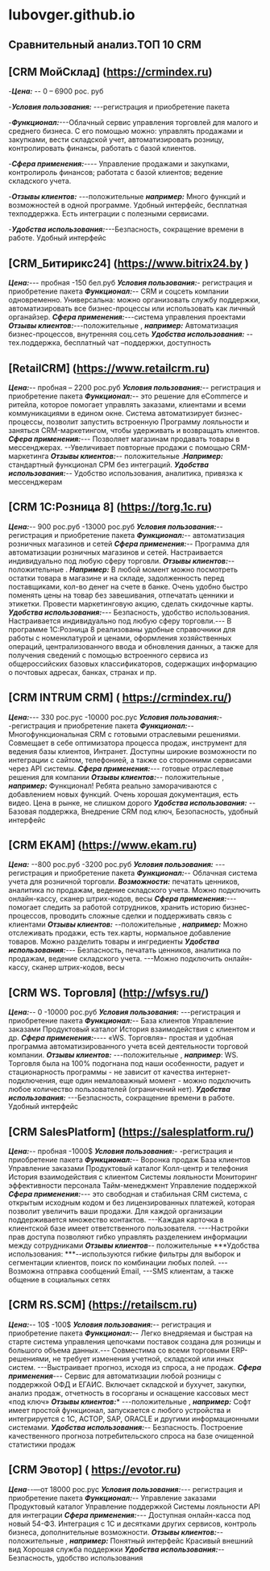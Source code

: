 # lubovger.github.io
## Сравнительный анализ.ТОП 10 CRM

## [CRM  МойСклад] (https://crmindex.ru)


-***Цена:*** -- 0 – 6900 рос. руб

-***Условия пользования:*** ---регистрация и приобретение пакета

-***Функционал:***---Облачный сервис управления торговлей для малого и среднего бизнеса. С его помощью можно: управлять продажами и закупками, вести складской учет, автоматизировать розницу, контролировать финансы, работать с базой клиентов.

-***Сфера применения:***---- Управление продажами и закупками,
контролироль финансов;
работата с базой клиентов;
ведение складского учета.

-***Отзывы клиентов:*** ---положительные ***например:*** Много функций и возможностей в одной программе. Удобный интерфейс, бесплатная техподдержка. Есть интеграции с полезными сервисами.

-***Удобства использования:***---Безпасность, сокращение времени в работе.
Удобный интерфейc

## [CRM_Битирикс24] (https://www.bitrix24.by )


***Цена:***--- пробная -150 бел.руб
***Условия пользования:***- регистрация и приобретение пакета
***Функционал:***--  CRM и соцсеть компании одновременно. Универсальна: можно организовать службу поддержки, автоматизировать все бизнес-процессы или использовать как личный органайзер. 
***Сфера применения:***---система управления проектами
***Отзывы клиентов:***---положительные , ***например:*** Автоматизация бизнес-процессов, внутренняя соц.сеть
***Удобства использования:*** -- тех.поддержка, бесплатный чат –поддержки, доступность 

## [RetailCRM] (https://www.retailcrm.ru)


***Цена:***-- пробная – 2200 рос.руб
***Условия пользования:***-- регистрация и приобретение пакета
***Функционал:***-- это решение для eCommerce и ритейла, которое помогает управлять заказами, клиентами и всеми коммуникациями в едином окне. Система автоматизирует бизнес-процессы, позволит запустить встроенную Программу лояльности и заняться CRM-маркетингом, чтобы удерживать и возвращать клиентов.
***Сфера применения:***---  Позволяет магазинам продавать товары в мессенджерах. --Увеличивает повторные продажи с помощью CRM-маркетинга
***Отзывы клиентов:***-- положительные .***Например:*** стандартный функционал СРМ без интеграций.
***Удобства использования:***-- Удобство использования, аналитика, привязка к мессенджерам 

## [CRM 1С:Розница 8] (https://torg.1c.ru)


***Цена:***-- 900 рос.руб  -13000 рос.руб
***Условия пользования:***-- регистрация и приобретение пакета
***Функционал:***-- автоматизация розничных магазинов и сетей
***Сфера применения:***--  Программа для автоматизации розничных магазинов и сетей. Настраивается индивидуально под любую сферу торговли.
***Отзывы клиентов:***-- положительные . ***Например:*** В любой момент можно посмотреть остатки товара в магазине и на складе, задолженность перед поставщиками, кол-во денег на счете в банке. Очень удобно быстро поменять цены на товар без завешивания, отпечатать ценники и этикетки. Провести маркетинговую акцию, сделать скидочные карты.
***Удобства использования:***--- Безпасность, удобство использования. Настраивается индивидуально под любую сферу торговли.--- В программе 1С:Розница 8 реализованы удобные справочники для работы с номенклатурой и ценами, оформления хозяйственных операций, централизованного ввода и обновления данных, а также для получения сведений с помощью встроенного сервиса из общероссийских базовых классификаторов, содержащих информацию о почтовых адресах, банках, странах и пр.

## [CRM INTRUM CRM] ( https://crmindex.ru/)


***Цена:***--- 330 рос.рус -10000 рос.рус
***Условия пользования:***- -регистрация и приобретение пакета
***Функционал:***-- Многофункциональная CRM с готовыми отраслевыми решениями. Совмещает в себе оптимизатора процесса продаж, инструмент для ведения базы клиентов, Интранет. Доступны широкие возможности по интеграции с сайтом, телефонией, а также со сторонними сервисами через API системы.
***Сфера применения:***---  готовые отраслевые решения для компании
***Отзывы клиентов:***-- положительные , ***например:*** Функционал! Ребята реально заморачиваются с добавлением новых функций. Очень хорошая документация, есть видео. Цена в рынке, не слишком дорого
***Удобства использования:*** --Базовая поддержка, Внедрение CRM под ключ, Безопасность, удобный интерфейс 

## [CRM EKAM] (https://www.ekam.ru)


***Цена:*** --800 рос.руб  -3200 рос.руб
***Условия пользования:*** ---регистрация и приобретение пакета
***Функционал:***-- Облачная система учета для розничной торговли.
***Возможности:*** печатать ценников, аналитика по продажам, ведение складского учета. Можно подключить онлайн-кассу, сканер штрих-кодов, весы
***Сфера применения:***---помогает следить за работой сотрудников, хранить историю бизнес-процессов, проводить сложные сделки и поддерживать связь с клиентами
***Отзывы клиентов:*** --положительные , ***например:*** Можно отслеживать продажи, есть тех.карты, нормальное добавление товаров. Можно разделить товары и ингредиенты
***Удобства использования:***--- Безпасность, печатать ценников, аналитика по продажам, ведение складского учета. ---Можно подключить онлайн-кассу, сканер штрих-кодов, весы

## [CRM  WS. Торговля] (http://wfsys.ru/)


***Цена:***-- 0 -10000 рос.руб
***Условия пользования:*** ---регистрация и приобретение пакета
***Функционал:***--   База клиентов  Управление заказами  Продуктовый каталог  История взаимодействия с клиентом и др.
***Сфера применения:***---- «WS. Торговля»- простая и удобная программа автоматизированного учета всей деятельности торговой компании.
***Отзывы клиентов:*** ---положительные , ***например***: WS. Торговля была на 100% подогнана под наши особенности, радует и стационарность программы - не зависит от качества интернет-подключения, еще один немаловажный момент - можно подключить любое количество пользователей (ограничений нет).
***Удобства использования:*** ---Безпасность, сокращение времени в работе.
Удобный интерфейc

## [CRM SalesPlatform] (https://salesplatform.ru/)


***Цена:***-- пробная -1000$
***Условия пользования:***- -регистрация и приобретение пакета
***Функционал:***--   Воронка продаж  База клиентов  Управление заказами  Продуктовый каталог  Колл-центр и телефония  История взаимодействия с клиентом  Системы лояльности  Мониторинг эффективности персонала  Тайм-менеджмент  Управление поддержкой
***Сфера применения:***---  это свободная и стабильная CRM система, с открытым исходным кодом и без лицензированных платежей, которая позволит увеличить ваши продажи. Для каждой организации поддерживается множество контактов. ---Каждая карточка в клиентской базе имеет ответственного пользователя. ----Настройки прав доступа позволяют гибко управлять разделением информации между сотрудниками
***Отзывы клиентов***-- положительные 
***Удобства использования: ***--используются гибкие фильтры для выборок и сегментации клиентов, поиск по комбинации любых полей. ---Возможна отправка сообщений Email, ---SMS клиентам, а также общение в социальных сетях

## [CRM RS.SCM] (https://retailscm.ru)


***Цена:***-- 10$ -100$
***Условия пользования:***-- регистрация и приобретение пакета
***Функционал:***-- Легко внедряемая и быстрая на старте система управления цепочками поставок создана для розницы и большого объема данных.--- Совместима со всеми торговыми ERP-решениями, не требует изменения учетной, складской или иных систем. ---Выстраивает прогноз, исходя из спроса, а не продаж.
***Сфера применения***---  Сервис для автоматизации любой розницы с поддержкой ОФД и ЕГАИС. Включает складской и бухучет, закупки, анализ продаж, отчетность в госорганы и оснащение кассовых мест «под ключ»
***Отзывы клиентов:**** ---положительные , ***например:*** Софт имеет простой функционал, запускается с любого устройства и интегрируется с 1С, АСТОР, SAP, ORACLE и другими информационными системами.
***Удобства использования:***-- Безпасность. Построение качественного прогноза потребительского спроса на базе очищенной статистики продаж

## [CRM Эвотор] ( https://evotor.ru)


***Цена***--—от 18000 рос.рус
***Условия пользования:***--- регистрация и приобретение пакета
***Функционал:***--   Управление заказами  Продуктовый каталог Управление поддержкой  Системы лояльности  API для интеграции
***Сфера применения:***--- Доступная онлайн-касса под новый 54-ФЗ. Интеграция с 1С и десятками других сервисов, контроль бизнеса, дополнительные возможности.
***Отзывы клиентов:***-- положительные , ***например:*** Понятный интерфейс Красивый внешний вид Хорошая служба поддержки
***Удобства использования:***-- Безпасность, удобство использования
